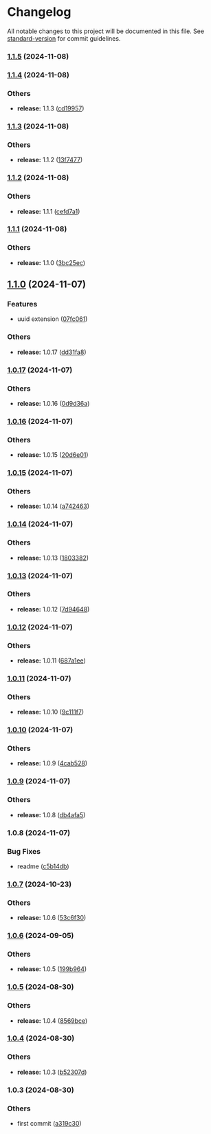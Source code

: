 # Changelog

All notable changes to this project will be documented in this file. See [standard-version](https://github.com/conventional-changelog/standard-version) for commit guidelines.

### [1.1.5](https://github.com/alansferreira/nunjucks-steroids/compare/v1.1.4...v1.1.5) (2024-11-08)

### [1.1.4](https://github.com/alansferreira/nunjucks-steroids/compare/v1.1.3...v1.1.4) (2024-11-08)


### Others

* **release:** 1.1.3 ([cd19957](https://github.com/alansferreira/nunjucks-steroids/commit/cd199571154be31841d054c6ee2648e536db9d51))

### [1.1.3](https://github.com/alansferreira/nunjucks-steroids/compare/v1.1.2...v1.1.3) (2024-11-08)


### Others

* **release:** 1.1.2 ([13f7477](https://github.com/alansferreira/nunjucks-steroids/commit/13f7477522e3a78d322cc55ea55dee4c38e7bdda))

### [1.1.2](https://github.com/alansferreira/nunjucks-steroids/compare/v1.1.1...v1.1.2) (2024-11-08)


### Others

* **release:** 1.1.1 ([cefd7a1](https://github.com/alansferreira/nunjucks-steroids/commit/cefd7a143b56ff3f6383f22398e42a07d4da42d5))

### [1.1.1](https://github.com/alansferreira/nunjucks-steroids/compare/v1.1.0...v1.1.1) (2024-11-08)


### Others

* **release:** 1.1.0 ([3bc25ec](https://github.com/alansferreira/nunjucks-steroids/commit/3bc25ecedef2380bc5dc526af49dc9389e641106))

## [1.1.0](https://github.com/alansferreira/nunjucks-steroids/compare/v1.0.17...v1.1.0) (2024-11-07)


### Features

* uuid extension ([07fc061](https://github.com/alansferreira/nunjucks-steroids/commit/07fc061d54e37b043348b21214fd0e9ff0bb5d52))


### Others

* **release:** 1.0.17 ([dd31fa8](https://github.com/alansferreira/nunjucks-steroids/commit/dd31fa83577783b96d08c2c18655fc638a62a2f6))

### [1.0.17](https://github.com/alansferreira/nunjucks-steroids/compare/v1.0.16...v1.0.17) (2024-11-07)


### Others

* **release:** 1.0.16 ([0d9d36a](https://github.com/alansferreira/nunjucks-steroids/commit/0d9d36a631ec0ac8a8708021a2d604e843152f29))

### [1.0.16](https://github.com/alansferreira/nunjucks-steroids/compare/v1.0.15...v1.0.16) (2024-11-07)


### Others

* **release:** 1.0.15 ([20d6e01](https://github.com/alansferreira/nunjucks-steroids/commit/20d6e01891e05ec0a5e7c395a1d272f52f8b0221))

### [1.0.15](https://github.com/alansferreira/nunjucks-steroids/compare/v1.0.14...v1.0.15) (2024-11-07)


### Others

* **release:** 1.0.14 ([a742463](https://github.com/alansferreira/nunjucks-steroids/commit/a742463d642744d5c13e47a96b1625a0f687d7f8))

### [1.0.14](https://github.com/alansferreira/nunjucks-steroids/compare/v1.0.13...v1.0.14) (2024-11-07)


### Others

* **release:** 1.0.13 ([1803382](https://github.com/alansferreira/nunjucks-steroids/commit/18033828016dc3a2e8c5ee924b05433dcad8a3cc))

### [1.0.13](https://github.com/alansferreira/nunjucks-steroids/compare/v1.0.12...v1.0.13) (2024-11-07)


### Others

* **release:** 1.0.12 ([7d94648](https://github.com/alansferreira/nunjucks-steroids/commit/7d946483c7f99e998b17dfcbc749a117069e3da5))

### [1.0.12](https://github.com/alansferreira/nunjucks-steroids/compare/v1.0.11...v1.0.12) (2024-11-07)


### Others

* **release:** 1.0.11 ([687a1ee](https://github.com/alansferreira/nunjucks-steroids/commit/687a1eecab56488027d6d25266696a64f5d071d5))

### [1.0.11](https://github.com/alansferreira/nunjucks-steroids/compare/v1.0.10...v1.0.11) (2024-11-07)


### Others

* **release:** 1.0.10 ([9c111f7](https://github.com/alansferreira/nunjucks-steroids/commit/9c111f726b9f72994117c34fa16f8c9b7033eca5))

### [1.0.10](https://github.com/alansferreira/nunjucks-steroids/compare/v1.0.9...v1.0.10) (2024-11-07)


### Others

* **release:** 1.0.9 ([4cab528](https://github.com/alansferreira/nunjucks-steroids/commit/4cab5286b0271c8c71480774430903254541a5ee))

### [1.0.9](https://github.com/alansferreira/nunjucks-steroids/compare/v1.0.8...v1.0.9) (2024-11-07)


### Others

* **release:** 1.0.8 ([db4afa5](https://github.com/alansferreira/nunjucks-steroids/commit/db4afa5285eb8e69b38b8c711b09e3836a9a7790))

### 1.0.8 (2024-11-07)


### Bug Fixes

* readme ([c5b14db](https://github.com/alansferreira/nunjucks-steroids/commit/c5b14db8f00c1234feb009278b9e1ba66bdc9bdf))

### [1.0.7](https://github.com/alelltech/nunjucks-steroids/compare/v1.0.6...v1.0.7) (2024-10-23)


### Others

* **release:** 1.0.6 ([53c6f30](https://github.com/alelltech/nunjucks-steroids/commit/53c6f305ca474e05b2e1e080af42b47b6ec3308f))

### [1.0.6](https://github.com/alelltech/nunjucks-steroids/compare/v1.0.5...v1.0.6) (2024-09-05)


### Others

* **release:** 1.0.5 ([199b964](https://github.com/alelltech/nunjucks-steroids/commit/199b96441efdc17028a94dec5573e41726d7055e))

### [1.0.5](https://github.com/alelltech/nunjucks-steroids/compare/v1.0.4...v1.0.5) (2024-08-30)


### Others

* **release:** 1.0.4 ([8569bce](https://github.com/alelltech/nunjucks-steroids/commit/8569bce4fb79e77a5bca52742bde8d58bcf71a4c))

### [1.0.4](https://github.com/alelltech/nunjucks-steroids/compare/v1.0.3...v1.0.4) (2024-08-30)


### Others

* **release:** 1.0.3 ([b52307d](https://github.com/alelltech/nunjucks-steroids/commit/b52307dad30e55f8a9433fbfb4a4afe729b5b038))

### 1.0.3 (2024-08-30)


### Others

* first commit ([a319c30](https://github.com/alelltech/nunjucks-steroids/commit/a319c3065281e91a36a2bd865a71ef4a00387444))

